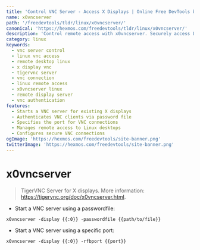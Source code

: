 ```yaml
---
title: 'Control VNC Server - Access X Displays | Online Free DevTools by Hexmos'
name: x0vncserver
path: '/freedevtools/tldr/linux/x0vncserver/'
canonical: 'https://hexmos.com/freedevtools/tldr/linux/x0vncserver/'
description: 'Control remote access with x0vncserver. Securely access Linux X displays via VNC and manage connections remotely. Free online tool, no registration required.'
category: linux
keywords:
  - vnc server control
  - linux vnc access
  - remote desktop linux
  - x display vnc
  - tigervnc server
  - vnc connection
  - linux remote access
  - x0vncserver linux
  - remote display server
  - vnc authentication
features:
  - Starts a VNC server for existing X displays
  - Authenticates VNC clients via password file
  - Specifies the port for VNC connections
  - Manages remote access to Linux desktops
  - Configures secure VNC connections
ogImage: 'https://hexmos.com/freedevtools/site-banner.png'
twitterImage: 'https://hexmos.com/freedevtools/site-banner.png'
---
```


# x0vncserver

> TigerVNC Server for X displays.
> More information: <https://tigervnc.org/doc/x0vncserver.html>.

- Start a VNC server using a passwordfile:

`x0vncserver -display {{:0}} -passwordfile {{path/to/file}}`

- Start a VNC server using a specific port:

`x0vncserver -display {{:0}} -rfbport {{port}}`
